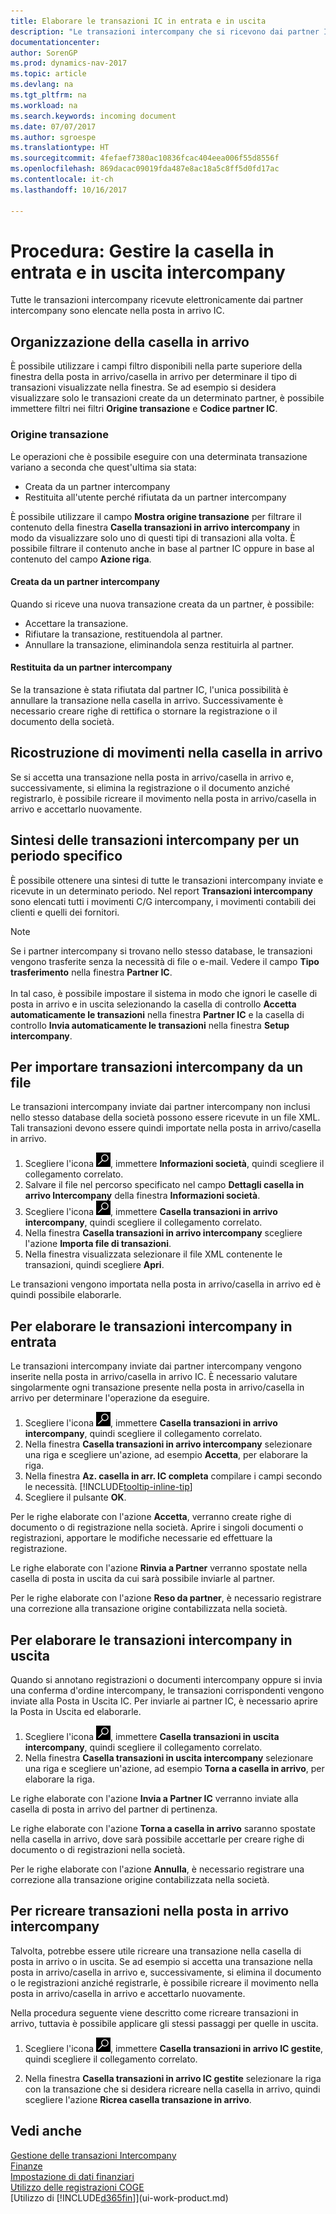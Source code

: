 ```yaml
---
title: Elaborare le transazioni IC in entrata e in uscita
description: "Le transazioni intercompany che si ricevono dai partner IC sono elencate nella posta in arrivo IC. Qui è possibile elaborarle manualmente o automaticamente."
documentationcenter: 
author: SorenGP
ms.prod: dynamics-nav-2017
ms.topic: article
ms.devlang: na
ms.tgt_pltfrm: na
ms.workload: na
ms.search.keywords: incoming document
ms.date: 07/07/2017
ms.author: sgroespe
ms.translationtype: HT
ms.sourcegitcommit: 4fefaef7380ac10836fcac404eea006f55d8556f
ms.openlocfilehash: 869dacac09019fda487e8ac18a5c8ff5d0fd17ac
ms.contentlocale: it-ch
ms.lasthandoff: 10/16/2017

---
```

# <a name="how-to-manage-the-intercompany-inbox-and-outbox"></a>Procedura: Gestire la casella in entrata e in uscita intercompany
Tutte le transazioni intercompany ricevute elettronicamente dai partner intercompany sono elencate nella posta in arrivo IC.  

## <a name="organizing-the-inbox"></a>Organizzazione della casella in arrivo  
 È possibile utilizzare i campi filtro disponibili nella parte superiore della finestra della posta in arrivo/casella in arrivo per determinare il tipo di transazioni visualizzate nella finestra. Se ad esempio si desidera visualizzare solo le transazioni create da un determinato partner, è possibile immettere filtri nei filtri **Origine transazione** e **Codice partner IC**.  

### <a name="transaction-source"></a>Origine transazione  
Le operazioni che è possibile eseguire con una determinata transazione variano a seconda che quest'ultima sia stata:  

- Creata da un partner intercompany  
- Restituita all'utente perché rifiutata da un partner intercompany  

È possibile utilizzare il campo **Mostra origine transazione** per filtrare il contenuto della finestra **Casella transazioni in arrivo intercompany** in modo da visualizzare solo uno di questi tipi di transazioni alla volta. È possibile filtrare il contenuto anche in base al partner IC oppure in base al contenuto del campo **Azione riga**.  

#### <a name="created-by-intercompany-partner"></a>Creata da un partner intercompany  
 Quando si riceve una nuova transazione creata da un partner, è possibile:

- Accettare la transazione.  
- Rifiutare la transazione, restituendola al partner.  
- Annullare la transazione, eliminandola senza restituirla al partner.  

#### <a name="returned-from-intercompany-partner"></a>Restituita da un partner intercompany  
 Se la transazione è stata rifiutata dal partner IC, l'unica possibilità è annullare la transazione nella casella in arrivo. Successivamente è necessario creare righe di rettifica o stornare la registrazione o il documento della società.  

## <a name="re-creating-inbox-entries"></a>Ricostruzione di movimenti nella casella in arrivo  
 Se si accetta una transazione nella posta in arrivo/casella in arrivo e, successivamente, si elimina la registrazione o il documento anziché registrarlo, è possibile ricreare il movimento nella posta in arrivo/casella in arrivo e accettarlo nuovamente.  

## <a name="getting-an-overview-of-intercompany-transactions-for-a-period"></a>Sintesi delle transazioni intercompany per un periodo specifico  
 È possibile ottenere una sintesi di tutte le transazioni intercompany inviate e ricevute in un determinato periodo. Nel report **Transazioni intercompany** sono elencati tutti i movimenti C/G intercompany, i movimenti contabili dei clienti e quelli dei fornitori.

 > [!NOTE]  
 > Se i partner intercompany si trovano nello stesso database, le transazioni vengono trasferite senza la necessità di file o e-mail. Vedere il campo **Tipo trasferimento** nella finestra **Partner IC**. <br /><br />
In tal caso, è possibile impostare il sistema in modo che ignori le caselle di posta in arrivo e in uscita selezionando la casella di controllo **Accetta automaticamente le transazioni** nella finestra **Partner IC** e la casella di controllo **Invia automaticamente le transazioni** nella finestra **Setup intercompany**.

## <a name="to-import-intercompany-transactions-from-a-file"></a>Per importare transazioni intercompany da un file  
Le transazioni intercompany inviate dai partner intercompany non inclusi nello stesso database della società possono essere ricevute in un file XML. Tali transazioni devono essere quindi importate nella posta in arrivo/casella in arrivo.  

1.  Scegliere l'icona ![Cerca pagina o report](media/ui-search/search_small.png "icona Cerca pagina o report"), immettere **Informazioni società**, quindi scegliere il collegamento correlato.
2. Salvare il file nel percorso specificato nel campo **Dettagli casella in arrivo Intercompany** della finestra **Informazioni società**.  
3. Scegliere l'icona ![Cerca pagina o report](media/ui-search/search_small.png "icona Cerca pagina o report"), immettere **Casella transazioni in arrivo intercompany**, quindi scegliere il collegamento correlato.
4. Nella finestra **Casella transazioni in arrivo intercompany** scegliere l'azione **Importa file di transazioni**.  
5. Nella finestra visualizzata selezionare il file XML contenente le transazioni, quindi scegliere **Apri**.  

Le transazioni vengono importata nella posta in arrivo/casella in arrivo ed è quindi possibile elaborarle.

## <a name="to-process-incoming-intercompany-transactions"></a>Per elaborare le transazioni intercompany in entrata  
Le transazioni intercompany inviate dai partner intercompany vengono inserite nella posta in arrivo/casella in arrivo IC. È necessario valutare singolarmente ogni transazione presente nella posta in arrivo/casella in arrivo per determinare l'operazione da eseguire.  

1. Scegliere l'icona ![Cerca pagina o report](media/ui-search/search_small.png "icona Cerca pagina o report"), immettere **Casella transazioni in arrivo intercompany**, quindi scegliere il collegamento correlato.  
2. Nella finestra **Casella transazioni in arrivo intercompany** selezionare una riga e scegliere un'azione, ad esempio **Accetta**, per elaborare la riga.
3. Nella finestra **Az. casella in arr. IC completa** compilare i campi secondo le necessità. [!INCLUDE[tooltip-inline-tip](includes/tooltip-inline-tip_md.md)]
4. Scegliere il pulsante **OK**.  

Per le righe elaborate con l'azione **Accetta**, verranno create righe di documento o di registrazione nella società. Aprire i singoli documenti o registrazioni, apportare le modifiche necessarie ed effettuare la registrazione.  

Le righe elaborate con l'azione **Rinvia a Partner** verranno spostate nella casella di posta in uscita da cui sarà possibile inviarle al partner.

Per le righe elaborate con l'azione **Reso da partner**, è necessario registrare una correzione alla transazione origine contabilizzata nella società.

## <a name="to-process-outgoing-intercompany-transactions"></a>Per elaborare le transazioni intercompany in uscita  
Quando si annotano registrazioni o documenti intercompany oppure si invia una conferma d'ordine intercompany, le transazioni corrispondenti vengono inviate alla Posta in Uscita IC. Per inviarle ai partner IC, è necessario aprire la Posta in Uscita ed elaborarle.  

1.  Scegliere l'icona ![Cerca pagina o report](media/ui-search/search_small.png "icona Cerca pagina o report"), immettere **Casella transazioni in uscita intercompany**, quindi scegliere il collegamento correlato.  
2. Nella finestra **Casella transazioni in uscita intercompany** selezionare una riga e scegliere un'azione, ad esempio **Torna a casella in arrivo**, per elaborare la riga.

Le righe elaborate con l'azione **Invia a Partner IC** verranno inviate alla casella di posta in arrivo del partner di pertinenza.

Le righe elaborate con l'azione **Torna a casella in arrivo** saranno spostate nella casella in arrivo, dove sarà possibile accettarle per creare righe di documento o di registrazioni nella società.  

Per le righe elaborate con l'azione **Annulla**, è necessario registrare una correzione alla transazione origine contabilizzata nella società.  

## <a name="to-recreate-intercompany-inbox-transactions"></a>Per ricreare transazioni nella posta in arrivo intercompany  
Talvolta, potrebbe essere utile ricreare una transazione nella casella di posta in arrivo o in uscita. Se ad esempio si accetta una transazione nella posta in arrivo/casella in arrivo e, successivamente, si elimina il documento o le registrazioni anziché registrarle, è possibile ricreare il movimento nella posta in arrivo/casella in arrivo e accettarlo nuovamente.  

Nella procedura seguente viene descritto come ricreare transazioni in arrivo, tuttavia è possibile applicare gli stessi passaggi per quelle in uscita.

  1.  Scegliere l'icona ![Cerca pagina o report](media/ui-search/search_small.png "icona Cerca pagina o report"), immettere **Casella transazioni in arrivo IC gestite**, quindi scegliere il collegamento correlato.  

  2.  Nella finestra **Casella transazioni in arrivo IC gestite** selezionare la riga con la transazione che si desidera ricreare nella casella in arrivo, quindi scegliere l'azione **Ricrea casella transazione in arrivo**.  

## <a name="see-also"></a>Vedi anche
[Gestione delle transazioni Intercompany](intercompany-manage.md)  
[Finanze](finance.md)  
[Impostazione di dati finanziari](finance-setup-finance.md)  
[Utilizzo delle registrazioni COGE](ui-work-general-journals.md)  
[Utilizzo di [!INCLUDE[d365fin](includes/d365fin_md.md)]](ui-work-product.md)

